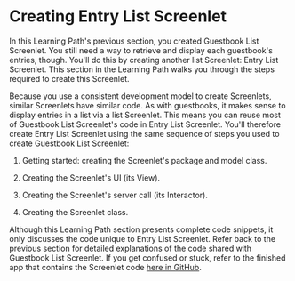 # Creating Entry List Screenlet [](id=creating-entry-list-screenlet)

In this Learning Path's previous section, you created Guestbook List Screenlet. 
You still need a way to retrieve and display each guestbook's entries, though. 
You'll do this by creating another list Screenlet: Entry List Screenlet. This 
section in the Learning Path walks you through the steps required to create this 
Screenlet. 

Because you use a consistent development model to create Screenlets, similar 
Screenlets have similar code. As with guestbooks, it makes sense to display 
entries in a list via a list Screenlet. This means you can reuse most of 
Guestbook List Screenlet's code in Entry List Screenlet. You'll therefore create 
Entry List Screenlet using the same sequence of steps you used to create 
Guestbook List Screenlet: 

1. Getting started: creating the Screenlet's package and model class. 

2. Creating the Screenlet's UI (its View). 

3. Creating the Screenlet's server call (its Interactor). 

4. Creating the Screenlet class. 

Although this Learning Path section presents complete code snippets, it only 
discusses the code unique to Entry List Screenlet. Refer back to the previous 
section for detailed explanations of the code shared with Guestbook List 
Screenlet. If you get confused or stuck, refer to the finished app that contains 
the Screenlet code 
[here in GitHub](https://github.com/liferay/liferay-docs/tree/6.2.x/develop/tutorials/code/04-mobile/screenlets-app/LiferayGuestbook). 
<!-- Update link -->
